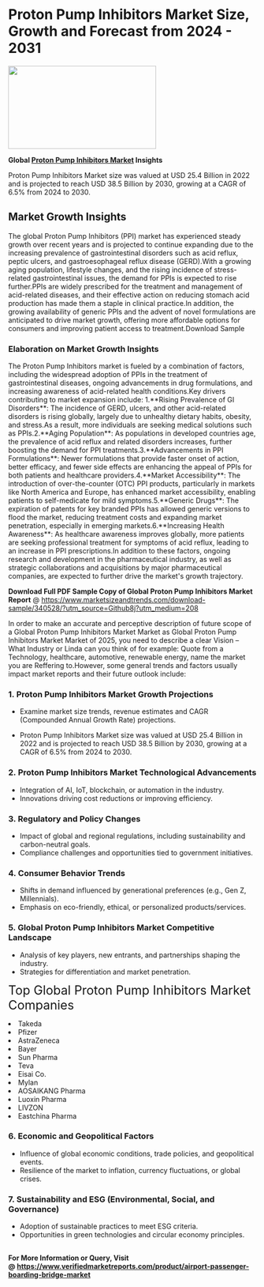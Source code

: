 <H1>Proton Pump Inhibitors Market Size, Growth and Forecast from 2024 - 2031</H1><img class="aligncenter size-medium wp-image-584254" src="https://thirdeyenews.in/wp-content/uploads/2024/09/Global-Market-Research-300x168.jpeg" alt="" width="300" height="168" /><p><strong>Global&nbsp;<a href="https://www.marketsizeandtrends.com/download-sample/340528/?utm_source=Github8j?utm_medium=208">Proton Pump Inhibitors Market</a> Insights</strong></p><p>Proton Pump Inhibitors Market size was valued at USD 25.4 Billion in 2022 and is projected to reach USD 38.5 Billion by 2030, growing at a CAGR of 6.5% from 2024 to 2030.</p><p><h2>Market Growth Insights</h2> The global Proton Pump Inhibitors (PPI) market has experienced steady growth over recent years and is projected to continue expanding due to the increasing prevalence of gastrointestinal disorders such as acid reflux, peptic ulcers, and gastroesophageal reflux disease (GERD).With a growing aging population, lifestyle changes, and the rising incidence of stress-related gastrointestinal issues, the demand for PPIs is expected to rise further.PPIs are widely prescribed for the treatment and management of acid-related diseases, and their effective action on reducing stomach acid production has made them a staple in clinical practice.In addition, the growing availability of generic PPIs and the advent of novel formulations are anticipated to drive market growth, offering more affordable options for consumers and improving patient access to treatment.Download Sample <h3>Elaboration on Market Growth Insights</h3> The Proton Pump Inhibitors market is fueled by a combination of factors, including the widespread adoption of PPIs in the treatment of gastrointestinal diseases, ongoing advancements in drug formulations, and increasing awareness of acid-related health conditions.Key drivers contributing to market expansion include: 1.**Rising Prevalence of GI Disorders**: The incidence of GERD, ulcers, and other acid-related disorders is rising globally, largely due to unhealthy dietary habits, obesity, and stress.As a result, more individuals are seeking medical solutions such as PPIs.2.**Aging Population**: As populations in developed countries age, the prevalence of acid reflux and related disorders increases, further boosting the demand for PPI treatments.3.**Advancements in PPI Formulations**: Newer formulations that provide faster onset of action, better efficacy, and fewer side effects are enhancing the appeal of PPIs for both patients and healthcare providers.4.**Market Accessibility**: The introduction of over-the-counter (OTC) PPI products, particularly in markets like North America and Europe, has enhanced market accessibility, enabling patients to self-medicate for mild symptoms.5.**Generic Drugs**: The expiration of patents for key branded PPIs has allowed generic versions to flood the market, reducing treatment costs and expanding market penetration, especially in emerging markets.6.**Increasing Health Awareness**: As healthcare awareness improves globally, more patients are seeking professional treatment for symptoms of acid reflux, leading to an increase in PPI prescriptions.In addition to these factors, ongoing research and development in the pharmaceutical industry, as well as strategic collaborations and acquisitions by major pharmaceutical companies, are expected to further drive the market's growth trajectory.</p><p><span class=""><strong>Download Full PDF Sample Copy of Global Proton Pump Inhibitors Market Report</strong> @ <a href="https://www.marketsizeandtrends.com/download-sample/340528/?utm_source=Github8j?utm_medium=208" target="_blank">https://www.marketsizeandtrends.com/download-sample/340528/?utm_source=Github8j?utm_medium=208</a></span></p><p>In order to make an accurate and perceptive description of future scope of a Global&nbsp;Proton Pump Inhibitors Market Market as Global&nbsp;Proton Pump Inhibitors Market Market of 2025, you need to describe a clear Vision &ndash; What Industry or Linda can you think of for example: Quote from a Technology, healthcare, automotive, renewable energy, name the market you are Reffering to.However, some general trends and factors usually impact market reports and their future outlook include:</p><h3>1.&nbsp;<strong>Proton Pump Inhibitors Market Growth Projections</strong></h3><ul><li>Examine market size trends, revenue estimates and CAGR (Compounded Annual Growth Rate) projections.</li><li><p>Proton Pump Inhibitors Market size was valued at USD 25.4 Billion in 2022 and is projected to reach USD 38.5 Billion by 2030, growing at a CAGR of 6.5% from 2024 to 2030.</p></li></ul><h3>2.&nbsp;<strong>Proton Pump Inhibitors Market Technological Advancements</strong></h3><ul><li>Integration of AI, IoT, blockchain, or automation in the industry.</li><li>Innovations driving cost reductions or improving efficiency.</li></ul><h3>3.&nbsp;<strong>Regulatory and Policy Changes</strong></h3><ul><li>Impact of global and regional regulations, including sustainability and carbon-neutral goals.</li><li>Compliance challenges and opportunities tied to government initiatives.</li></ul><h3>4.&nbsp;<strong>Consumer Behavior Trends</strong></h3><ul><li>Shifts in demand influenced by generational preferences (e.g., Gen Z, Millennials).</li><li>Emphasis on eco-friendly, ethical, or personalized products/services.</li></ul><h3>5.&nbsp;<strong>Global Proton Pump Inhibitors Market Competitive Landscape</strong></h3><ul><li>Analysis of key players, new entrants, and partnerships shaping the industry.</li><li>Strategies for differentiation and market penetration.</li></ul><p data-pm-slice="1 1 []"><span style="color: inherit; font-family: inherit; font-size: 25px;">Top Global Proton Pump Inhibitors Market Companies</span></p><div class="" data-test-id=""><p><li>Takeda</li><li> Pfizer</li><li> AstraZeneca</li><li> Bayer</li><li> Sun Pharma</li><li> Teva</li><li> Eisai Co.</li><li> Mylan</li><li> AOSAIKANG Pharma</li><li> Luoxin Pharma</li><li> LIVZON</li><li> Eastchina Pharma</li></p></div><h3>6.&nbsp;<strong>Economic and Geopolitical Factors</strong></h3><ul><li>Influence of global economic conditions, trade policies, and geopolitical events.</li><li>Resilience of the market to inflation, currency fluctuations, or global crises.</li></ul><h3>7.&nbsp;<strong>Sustainability and ESG (Environmental, Social, and Governance)</strong></h3><ul><li>Adoption of sustainable practices to meet ESG criteria.</li><li>Opportunities in green technologies and circular economy principles.</li></ul><h2><strong style="font-size: 14px;">For More Information or Query, Visit @&nbsp;</strong><a style="background-color: #ffffff; font-size: 14px;" href="https://www.marketsizeandtrends.com/report/proton-pump-inhibitors-market/" target="_blank">https://www.verifiedmarketreports.com/product/airport-passenger-boarding-bridge-market</a></h2>